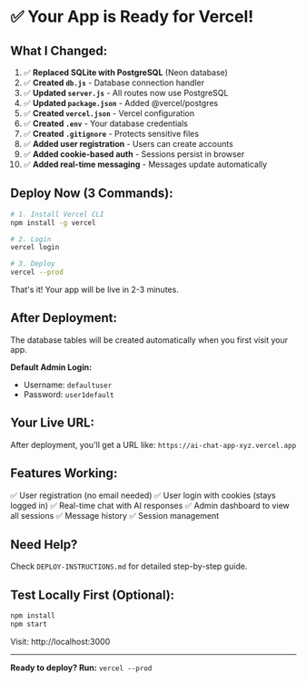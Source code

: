 # ✅ Your App is Ready for Vercel!

## What I Changed:

1. ✅ **Replaced SQLite with PostgreSQL** (Neon database)
2. ✅ **Created `db.js`** - Database connection handler
3. ✅ **Updated `server.js`** - All routes now use PostgreSQL
4. ✅ **Updated `package.json`** - Added @vercel/postgres
5. ✅ **Created `vercel.json`** - Vercel configuration
6. ✅ **Created `.env`** - Your database credentials
7. ✅ **Created `.gitignore`** - Protects sensitive files
8. ✅ **Added user registration** - Users can create accounts
9. ✅ **Added cookie-based auth** - Sessions persist in browser
10. ✅ **Added real-time messaging** - Messages update automatically

## Deploy Now (3 Commands):

```bash
# 1. Install Vercel CLI
npm install -g vercel

# 2. Login
vercel login

# 3. Deploy
vercel --prod
```

That's it! Your app will be live in 2-3 minutes.

## After Deployment:

The database tables will be created automatically when you first visit your app.

**Default Admin Login:**
- Username: `defaultuser`
- Password: `user1default`

## Your Live URL:

After deployment, you'll get a URL like:
`https://ai-chat-app-xyz.vercel.app`

## Features Working:

✅ User registration (no email needed)
✅ User login with cookies (stays logged in)
✅ Real-time chat with AI responses
✅ Admin dashboard to view all sessions
✅ Message history
✅ Session management

## Need Help?

Check `DEPLOY-INSTRUCTIONS.md` for detailed step-by-step guide.

## Test Locally First (Optional):

```bash
npm install
npm start
```

Visit: http://localhost:3000

---

**Ready to deploy? Run:** `vercel --prod`
